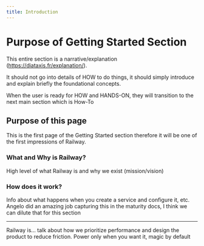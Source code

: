 ```yaml
---
title: Introduction
---
```


# Purpose of Getting Started Section

This entire section is a narrative/explanation (https://diataxis.fr/explanation/).  

It should not go into details of HOW to do things, it should simply introduce and explain briefly the foundational concepts.

When the user is ready for HOW and HANDS-ON, they will transition to the next main section which is How-To

## Purpose of this page

This is the first page of the Getting Started section therefore it will be one of the first impressions of Railway.

### What and Why is Railway?

High level of what Railway is and why we exist (mission/vision)

### How does it work?

Info about what happens when you create a service and configure it, etc.  Angelo did an amazing job capturing this in the maturity docs, I think we can dilute that for this section

---

Railway is… talk about how we prioritize performance and design the product to reduce friction.  Power only when you want it, magic by default